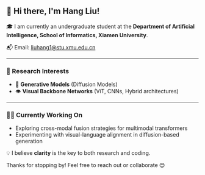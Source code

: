 ## 👋 Hi there, I'm Hang Liu!

🎓 I am currently an undergraduate student at the **Department of Artificial Intelligence, School of Informatics, Xiamen University**.

📬 Email: [liuhang1@stu.xmu.edu.cn](mailto:liuhang1@stu.xmu.edu.cn)

---

### 🚀 Research Interests

- 🎨 **Generative Models** (Diffusion Models)
- 👁️ **Visual Backbone Networks** (ViT, CNNs, Hybrid architectures)

---

### 🧑‍💻 Currently Working On

- Exploring cross-modal fusion strategies for multimodal transformers  
- Experimenting with visual-language alignment in diffusion-based generation
  
💡 I believe **clarity** is the key to both research and coding.
  
Thanks for stopping by! Feel free to reach out or collaborate 😊

